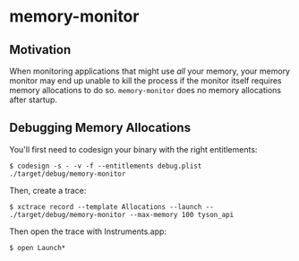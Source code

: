 # memory-monitor

## Motivation

When monitoring applications that might use _all_ your memory, your memory monitor may end up unable to kill
the process if the monitor itself requires memory allocations to do so. `memory-monitor` does no memory allocations
after startup.

## Debugging Memory Allocations

You'll first need to codesign your binary with the right entitlements:

```
$ codesign -s - -v -f --entitlements debug.plist ./target/debug/memory-monitor
```

Then, create a trace:

```
$ xctrace record --template Allocations --launch -- ./target/debug/memory-monitor --max-memory 100 tyson_api
```

Then open the trace with Instruments.app:

```
$ open Launch*
```
